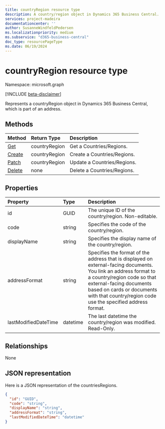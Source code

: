 ```yaml
---
title: countryRegion resource type
description: A country/region object in Dynamics 365 Business Central.
services: project-madeira
documentationcenter: ''
author: SusanneWindfeldPedersen
ms.localizationpriority: medium
ms.subservice: "d365-business-central"
doc_type: resourcePageType
ms.date: 06/19/2024
---
```


# countryRegion resource type

Namespace: microsoft.graph

[!INCLUDE [beta-disclaimer](../../includes/beta-disclaimer.md)]

Represents a countryRegion object in Dynamics 365 Business Central, which is part of an address.

## Methods

| Method                                                              | Return Type    |Description                |
|:--------------------------------------------------------------------|:---------------|:--------------------------|
|[Get](../api/dynamics-countriesregions-get.md)      |countryRegion|Get a Countries/Regions.   |
|[Create](../api/dynamics-create-countriesregions.md)  |countryRegion|Create a Countries/Regions.|
|[Patch](../api/dynamics-countriesregions-update.md) |countryRegion|Update a Countries/Regions.|
|[Delete](../api/dynamics-countriesregions-delete.md)|none            |Delete a Countries/Regions.|

## Properties
| Property	     | Type	      |Description                                                  |
|:---------------|:-----------|:------------------------------------------------------------|
|id              |GUID        |The unique ID of the country/region. Non-editable.           |
|code            |string      |Specifies the code of the country/region.                    |
|displayName     |string      |Specifies the display name of the country/region.            |
|addressFormat   |string      |Specifies the format of the address that is displayed on external-facing documents. You link an address format to a country/region code so that external-facing documents based on cards or documents with that country/region code use the specified address format.|
|lastModifiedDateTime|datetime|The last datetime the country/region was modified. Read-Only.|


## Relationships
None

## JSON representation

Here is a JSON representation of the countriesRegions.


```json
{
  "id": "GUID",
  "code": "string",
  "displayName": "string",
  "addressFormat": "string",
  "lastModifiedDateTime": "datetime"
}

```




